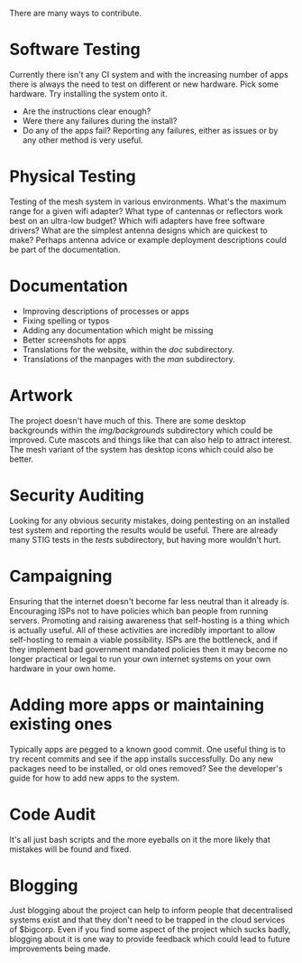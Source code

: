 There are many ways to contribute.

# Software Testing
Currently there isn't any CI system and with the increasing number of apps there is always the need to test on different or new hardware. Pick some hardware. Try installing the system onto it.
 * Are the instructions clear enough?
 * Were there any failures during the install?
 * Do any of the apps fail?
Reporting any failures, either as issues or by any other method is very useful.

# Physical Testing
Testing of the mesh system in various environments. What's the maximum range for a given wifi adapter? What type of cantennas or reflectors work best on an ultra-low budget? Which wifi adapters have free software drivers? What are the simplest antenna designs which are quickest to make? Perhaps antenna advice or example deployment descriptions could be part of the documentation.

# Documentation
 * Improving descriptions of processes or apps
 * Fixing spelling or typos
 * Adding any documentation which might be missing
 * Better screenshots for apps
 * Translations for the website, within the *doc* subdirectory.
 * Translations of the manpages with the *man* subdirectory.

# Artwork
The project doesn't have much of this. There are some desktop backgrounds within the *img/backgrounds* subdirectory which could be improved. Cute mascots and things like that can also help to attract interest. The mesh variant of the system has desktop icons which could also be better.

# Security Auditing
Looking for any obvious security mistakes, doing pentesting on an installed test system and reporting the results would be useful. There are already many STIG tests in the *tests* subdirectory, but having more wouldn't hurt.

# Campaigning
Ensuring that the internet doesn't become far less neutral than it already is. Encouraging ISPs not to have policies which ban people from running servers. Promoting and raising awareness that self-hosting is a thing which is actually useful. All of these activities are incredibly important to allow self-hosting to remain a viable possibility. ISPs are the bottleneck, and if they implement bad government mandated policies then it may become no longer practical or legal to run your own internet systems on your own hardware in your own home.

# Adding more apps or maintaining existing ones
Typically apps are pegged to a known good commit. One useful thing is to try recent commits and see if the app installs successfully. Do any new packages need to be installed, or old ones removed? See the developer's guide for how to add new apps to the system.

# Code Audit
It's all just bash scripts and the more eyeballs on it the more likely that mistakes will be found and fixed.

# Blogging
Just blogging about the project can help to inform people that decentralised systems exist and that they don't need to be trapped in the cloud services of $bigcorp. Even if you find some aspect of the project which sucks badly, blogging about it is one way to provide feedback which could lead to future improvements being made.
